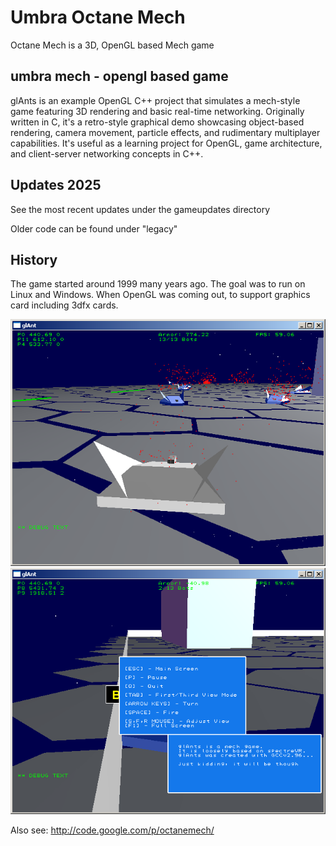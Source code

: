 # Umbra Octane Mech

Octane Mech is a 3D, OpenGL based Mech game

## umbra mech - opengl based game

glAnts is an example OpenGL C++ project that simulates a mech-style game featuring 3D rendering and basic real-time networking. Originally written in C, it's a retro-style graphical demo showcasing object-based rendering, camera movement, particle effects, and rudimentary multiplayer capabilities. It's useful as a learning project for OpenGL, game architecture, and client-server networking concepts in C++.

## Updates 2025

See the most recent updates under the gameupdates directory

Older code can be found under "legacy"

## History

The game started around 1999 many years ago.  The goal was to run on Linux and Windows.  When OpenGL was coming out, to support graphics card including 3dfx cards.

<img src="https://github.com/berlinbrown/OctaneMechOpenGLGame/raw/master/octanemech/glAntsMechGameWinNew/media/screenshot_mech_game1.png" />
<img src="https://github.com/berlinbrown/OctaneMechOpenGLGame/raw/master/octanemech/glAntsMechGameWinNew/media/screenshot_mech_game2.png" />

Also see: http://code.google.com/p/octanemech/ 
